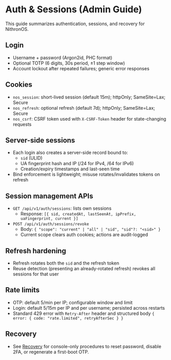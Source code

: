 # Auth & Sessions (Admin Guide)

This guide summarizes authentication, sessions, and recovery for NithronOS.

## Login
- Username + password (Argon2id, PHC format)
- Optional TOTP (6 digits, 30s period, ±1 step window)
- Account lockout after repeated failures; generic error responses

## Cookies
- `nos_session`: short-lived session (default 15m); httpOnly; SameSite=Lax; Secure
- `nos_refresh`: optional refresh (default 7d); httpOnly; SameSite=Lax; Secure
- `nos_csrf`: CSRF token used with `X-CSRF-Token` header for state-changing requests

## Server-side sessions
- Each login also creates a server-side record bound to:
  - `sid` (ULID)
  - UA fingerprint hash and IP (/24 for IPv4, /64 for IPv6)
  - Creation/expiry timestamps and last-seen time
- Bind enforcement is lightweight; misuse rotates/invalidates tokens on refresh

## Session management APIs
- `GET /api/v1/auth/sessions`: lists own sessions
  - Response: `[{ sid, createdAt, lastSeenAt, ipPrefix, uaFingerprint, current }]`
- `POST /api/v1/auth/sessions/revoke`
  - Body: `{ "scope": "current" | "all" | "sid", "sid"?: "<sid>" }`
  - Current scope clears auth cookies; actions are audit-logged

## Refresh hardening
- Refresh rotates both the `sid` and the refresh token
- Reuse detection (presenting an already-rotated refresh) revokes all sessions for that user

## Rate limits
- OTP: default 5/min per IP; configurable window and limit
- Login: default 5/15m per IP and per username; persisted across restarts
- Standard 429 error with `Retry-After` header and structured body `{ error: { code: "rate.limited", retryAfterSec } }`

## Recovery
- See [Recovery](recovery.md) for console-only procedures to reset password, disable 2FA, or regenerate a first-boot OTP.
